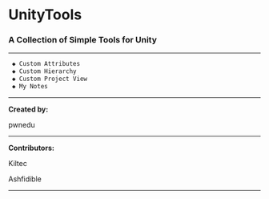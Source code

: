 # UnityTools #

### A Collection of Simple Tools for Unity ###

---

```txt
 ◆ Custom Attributes
 ◆ Custom Hierarchy
 ◆ Custom Project View
 ◆ My Notes
```

---

**Created by:**

pwnedu

---

**Contributors:**

Kiltec

Ashfidible

---
